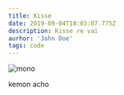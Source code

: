 ```yaml
---
title: Kisse
date: 2019-09-04T18:03:07.775Z
description: Kisse re vai
aurhor: 'John Doe'
tags: code
---
```

![mono](/img/fox-news.jpg "tolo")

kemon acho
